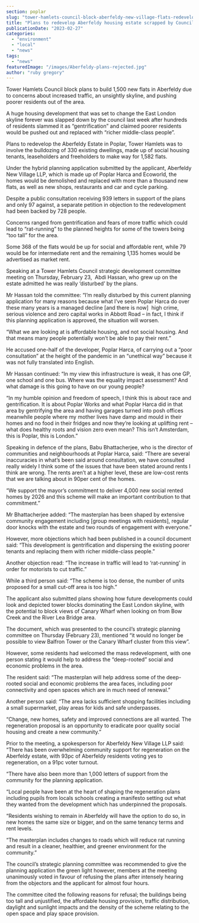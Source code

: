```yaml
---
section: poplar
slug: "tower-hamlets-council-block-aberfeldy-new-village-flats-redevelopment"
title: "Plans to redevelop Aberfeldy housing estate scrapped by Council due to complaints of gentrification"
publicationDate: "2023-02-27"
categories: 
  - "environment"
  - "local"
  - "news"
tags: 
  - "news"
featuredImage: "/images/Aberfeldy-plans-rejected.jpg"
author: "ruby gregory"
---
```


Tower Hamlets Council block plans to build 1,500 new flats in Aberfeldy due to concerns about increased traffic, an unsightly skyline, and pushing poorer residents out of the area. 

A huge housing development that was set to change the East London skyline forever was slapped down by the council last week after hundreds of residents slammed it as “gentrification” and claimed poorer residents would be pushed out and replaced with “richer middle-class people”.

Plans to redevelop the Aberfeldy Estate in Poplar, Tower Hamlets was to involve the bulldozing of 330 existing dwellings, made up of social housing tenants, leaseholders and freeholders to make way for 1,582 flats.

Under the hybrid planning application submitted by the applicant, Aberfeldy New Village LLP, which is made up of Poplar Harca and Ecoworld, the homes would be demolished and replaced with more than a thousand new flats, as well as new shops, restaurants and car and cycle parking.

Despite a public consultation receiving 939 letters in support of the plans and only 97 against, a separate petition in objection to the redevelopment had been backed by 728 people.

Concerns ranged from gentrification and fears of more traffic which could lead to “rat-running” to the planned heights for some of the towers being “too tall” for the area.

Some 368 of the flats would be up for social and affordable rent, while 79 would be for intermediate rent and the remaining 1,135 homes would be advertised as market rent.

Speaking at a Tower Hamlets Council strategic development committee meeting on Thursday, February 23,  Abdi Hassan, who grew up on the estate admitted he was really ‘disturbed’ by the plans.

Mr Hassan told the committee: “I’m really disturbed by this current planning application for many reasons because what I’ve seen Poplar Harca do over these many years is a managed decline \[and there is now\]  high crime, serious violence and zero capital works in Abbott Road – in fact, I think if this planning application is approved, the situation will worsen.

“What we are looking at is affordable housing, and not social housing. And that means many people potentially won’t be able to pay their rent.”

He accused one-half of the developer, Poplar Harca, of carrying out a “poor consultation” at the height of the pandemic in an “unethical way” because it was not fully translated into English.

Mr Hassan continued: “In my view this infrastructure is weak, it has one GP, one school and one bus. Where was the equality impact assessment? And what damage is this going to have on our young people?

“In my humble opinion and freedom of speech, I think this is about race and gentrification. It is about Poplar Works and what Poplar Harca did in that area by gentrifying the area and having garages turned into posh offices meanwhile people where my mother lives have damp and mould in their homes and no food in their fridges and now they’re looking at uplifting rent – what does healthy roots and vision zero even mean? This isn’t Amsterdam, this is Poplar, this is London.”

Speaking in defence of the plans, Babu Bhattacherjee, who is the director of communities and neighbourhoods at Poplar Harca, said: “There are several inaccuracies in what’s been said around consultation, we have consulted really widely I think some of the issues that have been stated around rents I think are wrong. The rents aren’t at a higher level, these are low-cost rents that we are talking about in 90per cent of the homes.

“We support the mayor’s commitment to deliver 4,000 new social rented homes by 2026 and this scheme will make an important contribution to that commitment.”

Mr Bhattacherjee added: “The masterplan has been shaped by extensive community engagement including \[group meetings with residents\], regular door knocks with the estate and two rounds of engagement with everyone.”

However, more objections which had been published in a council document said: “This development is gentrification and dispersing the existing poorer tenants and replacing them with richer middle-class people.”

Another objection read: “The increase in traffic will lead to ‘rat-running’ in order for motorists to cut traffic.”

While a third person said: “The scheme is too dense, the number of units proposed for a small cut-off area is too high.”

The applicant also submitted plans showing how future developments could look and depicted tower blocks dominating the East London skyline, with the potential to block views of Canary Wharf when looking on from Bow Creek and the River Lea Bridge area.

The document, which was presented to the council’s strategic planning committee on Thursday (February 23), mentioned “it would no longer be possible to view Balfron Tower or the Canary Wharf cluster from this view”.

However, some residents had welcomed the mass redevelopment, with one person stating it would help to address the “deep-rooted” social and economic problems in the area.

The resident said: “The masterplan will help address some of the deep-rooted social and economic problems the area faces, including poor connectivity and open spaces which are in much need of renewal.”

Another person said: “The area lacks sufficient shopping facilities including a small supermarket, play areas for kids and safe underpasses.

“Change, new homes, safety and improved connections are all wanted. The regeneration proposal is an opportunity to eradicate poor quality social housing and create a new community.”

Prior to the meeting, a spokesperson for Aberfeldy New Village LLP said: “There has been overwhelming community support for regeneration on the Aberfeldy estate, with 93pc of Aberfeldy residents voting yes to regeneration, on a 91pc voter turnout.

“There have also been more than 1,000 letters of support from the community for the planning application.

“Local people have been at the heart of shaping the regeneration plans including pupils from locals schools creating a manifesto setting out what they wanted from the development which has underpinned the proposals.

“Residents wishing to remain in Aberfeldy will have the option to do so, in new homes the same size or bigger, and on the same tenancy terms and rent levels.

“The masterplan includes changes to roads which will reduce rat running and result in a cleaner, healthier, and greener environment for the community.”

The council’s strategic planning committee was recommended to give the planning application the green light however, members at the meeting unanimously voted in favour of refusing the plans after intensely hearing from the objectors and the applicant for almost four hours.

The committee cited the following reasons for refusal; the buildings being too tall and unjustified, the affordable housing provision, traffic distribution, daylight and sunlight impacts and the density of the scheme relating to the open space and play space provision.
